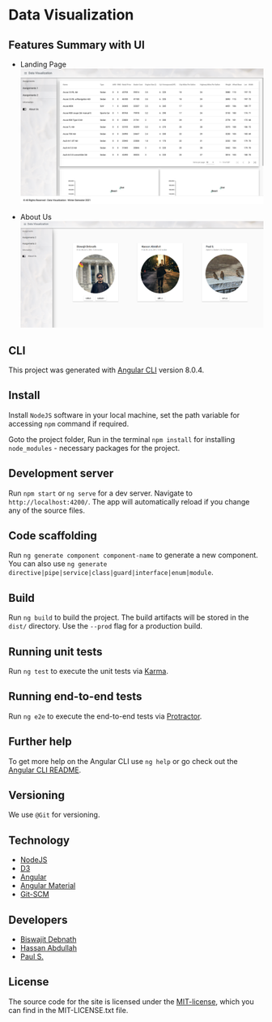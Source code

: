 # Data Visualization

## Features Summary with UI

* Landing Page
![Landing Page](https://github.com/coderbdsust/datavis-assignment/blob/master/demo-img/landing-page.png)

* About Us
![About Us](https://github.com/coderbdsust/datavis-assignment/blob/master/demo-img/aboutus.png)

## CLI

This project was generated with [Angular CLI](https://github.com/angular/angular-cli) version 8.0.4.

## Install

Install `NodeJS` software in your local machine, set the path variable for accessing `npm` command if required.

Goto the project folder, Run in the terminal `npm install` for installing `node_modules` - necessary packages for the project.

## Development server

Run `npm start` or `ng serve`  for a dev server. Navigate to `http://localhost:4200/`. The app will automatically reload if you change any of the source files.

## Code scaffolding

Run `ng generate component component-name` to generate a new component. You can also use `ng generate directive|pipe|service|class|guard|interface|enum|module`.

## Build

Run `ng build` to build the project. The build artifacts will be stored in the `dist/` directory. Use the `--prod` flag for a production build.

## Running unit tests

Run `ng test` to execute the unit tests via [Karma](https://karma-runner.github.io).

## Running end-to-end tests

Run `ng e2e` to execute the end-to-end tests via [Protractor](http://www.protractortest.org/).

## Further help

To get more help on the Angular CLI use `ng help` or go check out the [Angular CLI README](https://github.com/angular/angular-cli/blob/master/README.md).

## Versioning

We use `@Git` for versioning.

## Technology

* [NodeJS](https://nodejs.org/en/ "NodeJS Home Page")
* [D3](https://d3js.org/ "D3 Home Page")
* [Angular ](https://angular.io/ "Angular Home Page")
* [Angular Material](https://material.angular.io/ "Angular Material Home Page")
* [Git-SCM](https://git-scm.com/ "Git Home Page")

## Developers

* [Biswajit Debnath](https://www.linkedin.com/in/coderbd/ "Biswajit Debnath's LinkedIn Profile")
* [Hassan Abdullah](https://www.linkedin.com/in/coderbd/ "Hassan Abdullah's LinkedIn Profile")
* [Paul S.](https://www.linkedin.com/in/coderbd/ "Paul S.'s LinkedIn Profile")

## License

The source code for the site is licensed under the [MIT-license](https://opensource.org/licenses/MIT), which you can find in the MIT-LICENSE.txt file.